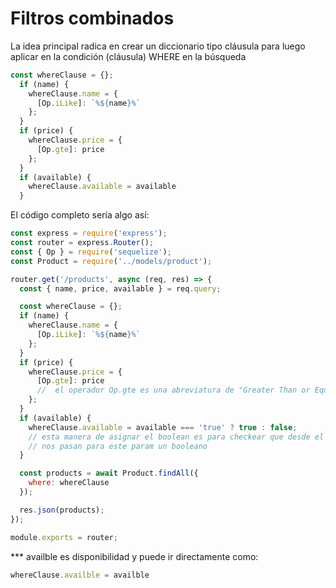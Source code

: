 # Filtros combinados

La idea principal radica en crear un diccionario tipo cláusula para luego aplicar en la condición (cláusula) WHERE en la búsqueda
```js
const whereClause = {};
  if (name) {
    whereClause.name = {
      [Op.iLike]: `%${name}%`
    };
  }
  if (price) {
    whereClause.price = {
      [Op.gte]: price
    };
  }
  if (available) {
    whereClause.available = available 
  }
```

El código completo sería algo así:
```js
const express = require('express');
const router = express.Router();
const { Op } = require('sequelize');
const Product = require('../models/product');

router.get('/products', async (req, res) => {
  const { name, price, available } = req.query;

  const whereClause = {};
  if (name) {
    whereClause.name = {
      [Op.iLike]: `%${name}%`
    };
  }
  if (price) {
    whereClause.price = {
      [Op.gte]: price 
      //  el operador Op.gte es una abreviatura de "Greater Than or Equal" (Mayor o igual)
    };
  }
  if (available) {
    whereClause.available = available === 'true' ? true : false;
    // esta manera de asignar el boolean es para checkear que desde el front realmente
    // nos pasan para este param un booleano
  }

  const products = await Product.findAll({
    where: whereClause
  });

  res.json(products);
});

module.exports = router;
```


*** availble es disponibilidad y puede ir directamente como: 
```js
whereClause.availble = availble
```